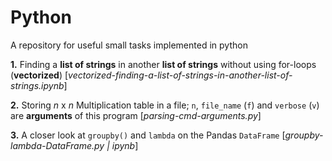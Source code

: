 # Python
A repository for useful small tasks implemented in python

**1.** Finding a **list of strings** in another **list of strings** without using for-loops (**vectorized**) [*vectorized-finding-a-list-of-strings-in-another-list-of-strings.ipynb*]

**2.** Storing *n* x *n* Multiplication table in a file; `n`, `file_name` (`f`) and `verbose` (`v`) are **arguments** of this program [*parsing-cmd-arguments.py*]

**3.** A closer look at `groupby()` and `lambda` on the Pandas `DataFrame` [*groupby-lambda-DataFrame.py | ipynb*]
